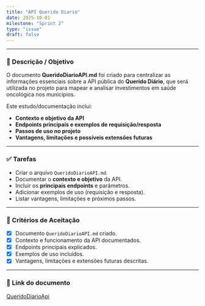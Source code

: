 ```yaml
---
title: "API Querido Diario"
date: 2025-10-01
milestone: "Sprint 2"
type: "issue"
draft: false
---
```



---

### 📝 Descrição / Objetivo

O documento **QueridoDiarioAPI.md** foi criado para centralizar as informações essenciais sobre a API pública do **Querido Diário**, que será utilizada no projeto para mapear e analisar investimentos em saúde oncológica nos municípios.

Este estudo/documentação inclui:

* **Contexto e objetivo da API**
* **Endpoints principais e exemplos de requisição/resposta**
* **Passos de uso no projeto**
* **Vantagens, limitações e possíveis extensões futuras**

---

### ✅ Tarefas

* Criar o arquivo `QueridoDiarioAPI.md`.
* Documentar o **contexto e objetivo** da API.
* Incluir os **principais endpoints** e parâmetros.
* Adicionar exemplos de uso (requisição e resposta).
* Listar vantagens, limitações e próximos passos.

---

### 📌 Critérios de Aceitação

* [x] Documento `QueridoDiarioAPI.md` criado.
* [x] Contexto e funcionamento da API documentados.
* [x] Endpoints principais explicados.
* [x] Exemplos de uso incluídos.
* [x] Vantagens, limitações e extensões futuras descritas.

---

### 🔗 Link do documento


[QueridoDiarioApi](https://github.com/unb-mds/2025-2-Squad-10/blob/main/doc/backend/api/QueridoDiarioAPI.md)
